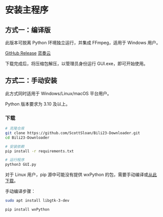 # 安装主程序
## 方式一：编译版
此版本可脱离 Python 环境独立运行，并集成 FFmpeg，适用于 Windows 用户。

[GitHub Release](https://github.com/ScottSloan/Bili23-Downloader/releases/tag/v1.55.0)
[蓝奏云](https://wwx.lanzout.com/iJNAV2m5jdna)

下载完成后，将压缩包解压，以管理员身份运行 GUI.exe，即可开始使用。

## 方式二：手动安装
此方式同时适用于 Windows/Linux/macOS 平台用户。

Python 版本要求为 3.10 及以上。
### 下载
```bash
# 克隆仓库
git clone https://github.com/ScottSloan/Bili23-Downloader.git
cd Bili23-Downloader

# 安装依赖
pip install -r requirements.txt

# 运行程序
python3 GUI.py
```

对于 Linux 用户，pip 源中可能没有提供 wxPython 的包，需要手动编译或[从此下载](https://extras.wxpython.org/wxPython4/extras/linux/gtk3/ubuntu-22.04/)。

手动编译步骤：
```bash
sudo apt install libgtk-3-dev

pip install wxPython
```